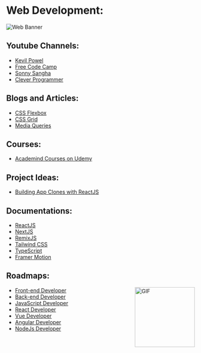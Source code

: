 # Web Development:

![Web Banner](https://user-images.githubusercontent.com/91051053/204152199-cd6e6bbe-5d81-4e7e-b21f-398b0060e8d4.png)

## Youtube Channels:
<!-- <img align="right" height="160px" src="https://media.tenor.com/tYIUpIiF-LIAAAAC/youtube-logo.gif" alt="GIF"></img> -->
* [Kevil Powel](https://www.youtube.com/watch?v=LGQuIIv2RVA&list=PL4-IK0AVhVjM0xE0K2uZRvsM7LkIhsPT-)
* [Free Code Camp](https://www.youtube.com/c/freecodecamp/videos)
* [Sonny Sangha](https://www.youtube.com/@SonnySangha)
* [Clever Programmer](https://www.youtube.com/@CleverProgrammer)
## Blogs and Articles:
<!-- <img align="right" height="160px" src="https://media.tenor.com/y8BqGzWtqSAAAAAi/explore-map.gif" alt="GIF"></img> -->
* [CSS Flexbox](https://css-tricks.com/snippets/css/a-guide-to-flexbox/)
* [CSS Grid](https://css-tricks.com/snippets/css/complete-guide-grid/)
* [Media Queries](https://web.dev/learn/design/media-queries/)
## Courses:
<!-- <img align="right" height="160px" src="https://media.tenor.com/y8BqGzWtqSAAAAAi/explore-map.gif" alt="GIF"></img> -->
* [Academind Courses on Udemy](https://www.udemy.com/courses/search/?src=ukw&q=academind)
## Project Ideas:
<!-- <img align="right" height="160px" src="https://media.tenor.com/y8BqGzWtqSAAAAAi/explore-map.gif" alt="GIF"></img> -->
* [Building App Clones with ReactJS](https://www.youtube.com/playlist?list=PL-J2q3Ga50oMQa1JdSJxYoZELwOJAXExP)
## Documentations:
<!-- <img align="right" height="160px" src="https://media.tenor.com/Z1SlMF7RRaEAAAAd/cites-convention-on-international-trade-in-endangered-species.gif" alt="GIF"></img> -->
* [ReactJS](https://reactjs.org/docs/getting-started.html)
* [NextJS](https://nextjs.org/docs/getting-started)
* [RemixJS](https://remix.run/docs/en/v1)
* [Tailwind CSS](https://tailwindcss.com/docs/installation)
* [TypeScript](https://www.typescriptlang.org/docs/)
* [Framer Motion](https://www.framer.com/docs/)
## Roadmaps:
<img align="right" height="160px" src="https://media.tenor.com/y8BqGzWtqSAAAAAi/explore-map.gif" alt="GIF"></img>
* [Front-end Developer](https://roadmap.sh/frontend)
* [Back-end Developer](https://roadmap.sh/backend)
* [JavaScript Developer](https://roadmap.sh/javascript)
* [React Developer](https://roadmap.sh/react)
* [Vue Developer](https://roadmap.sh/vue)
* [Angular Developer](https://roadmap.sh/angular)
* [NodeJs Developer](https://roadmap.sh/nodejs) 
